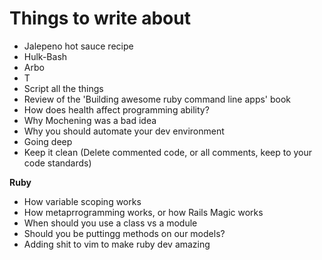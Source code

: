 Things to write about
=====================

* Jalepeno hot sauce recipe
* Hulk-Bash
* Arbo
* T
* Script all the things
* Review of the 'Building awesome ruby command line apps' book
* How does health affect programming ability?
* Why Mochening was a bad idea
* Why you should automate your dev environment
* Going deep
* Keep it clean (Delete commented code, or all comments, keep to your code standards)

**Ruby**

* How variable scoping works
* How metaprrogramming works, or how Rails Magic works
* When should  you use a class vs a module
* Should you be puttingg methods on our models?
* Adding shit to vim to make ruby dev amazing

